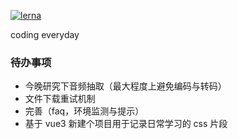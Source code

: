 [![lerna](https://img.shields.io/badge/maintained%20with-lerna-cc00ff.svg)](https://lerna.js.org/)

coding everyday

### 待办事项

- 今晚研究下音频抽取（最大程度上避免编码与转码）
- 文件下载重试机制
- 完善（faq，环境监测与提示）
- 基于 vue3 新建个项目用于记录日常学习的 css 片段
